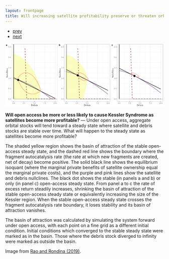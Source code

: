 ```yaml
---
layout: frontpage
title: Will increasing satellite profitability preserve or threaten orbital stability?
---
```


<div class="navbar">
  <div class="navbar-inner">
      <ul class="nav">
          <li><a href="yearly_hhi_leo_gso.html">prev</a></li>
          <li><a href="value_diff_1.html">next</a></li>
      </ul>
  </div>
</div>

![Open access and orbital stability](../../assets/bigpublpics/kessler_basin.png)

**Will open access be more or less likely to cause Kessler Syndrome as satellites become more profitable?** &mdash; Under open access, aggregate orbital stocks will tend toward a steady state where satellite and debris stocks are stable over time. What will happen to the steady state as satellites become more profitable?

The shaded yellow region shows the basin of attraction of the stable open-access steady state, and the dashed red line shows the boundary where the fragment autocatalysis rate (the rate at which new fragments are created, net of decay) become positive. The solid black line shows the equilibrium isoquant (where the marginal private benefits of satellite ownership equal the marginal private costs), and the purple and pink lines show the satellite and debris nullclines. The black dot shows the stable (in panels a and b) or only (in panel c) open-access steady state. From panel a to c the rate of excess return steadily increases, shrinking the basin of attraction of the stable open-access steady state or equivalently increasing the size of the Kessler region. When the stable open-access steady state crosses the fragment autocatalysis rate boundary, it loses stability and its basin of attraction vanishes.

The basin of attraction was calculated by simulating the system forward under open access, with each point on a fine grid as a different initial condition. Initial conditions which converged to the stable steady state were marked as in the basin. Those where the debris stock diverged to infinity were marked as outside the basin.

Image from [Rao and Rondina (2019)](../../assets/working_papers/Cost_in_Space.pdf).